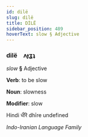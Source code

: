 ```yaml
---
id: dilë
slug: dilë
title: DİLË
sidebar_position: 489
hoverText: slow § Adjective
---
```


### dilë&emsp;<span kind="abugida">ʌɟʓʇ</span>

*slow* **§** Adjective

**Verb**: to be slow

**Noun**: slowness

**Modifier**: slow

Hindi धीरे dhīre undefined

*Indo-Iranian Language Family*